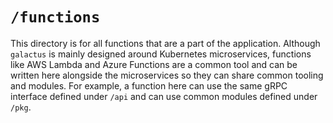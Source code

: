 # `/functions`

This directory is for all functions that are a part of the application. Although `galactus` is mainly designed around Kubernetes microservices, functions like AWS Lambda and Azure Functions are a common tool and can be written here alongside the microservices so they can share common tooling and modules. For example, a function here can use the same gRPC interface defined under `/api` and can use common modules defined under `/pkg`.
